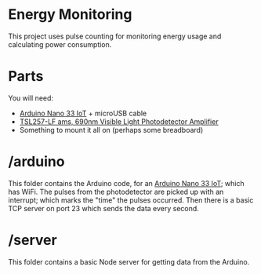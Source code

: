 # Energy Monitoring

This project uses pulse counting for monitoring energy usage and calculating power consumption.

# Parts

You will need:

 * [Arduino Nano 33 IoT](https://store.arduino.cc/arduino-nano-33-iot) + microUSB cable
 * [TSL257-LF ams, 690nm Visible Light Photodetector Amplifier](https://uk.rs-online.com/web/p/photodetector-amplifiers/6424430)
 * Something to mount it all on (perhaps some breadboard)

# /arduino

This folder contains the Arduino code, for an [Arduino Nano 33 IoT](https://store.arduino.cc/arduino-nano-33-iot); which has WiFi. The pulses from the 
photodetector are picked up with an interrupt; which marks the "time" the pulses
occurred. Then there is a basic TCP server on port 23 which sends the data
every second.

# /server

This folder contains a basic Node server for getting data from the Arduino.